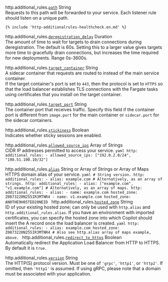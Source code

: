 <span class="parent-field">http.additional_rules.</span><a id="http-additional-rules-path" href="#http-additional-rules-path" class="field">`path`</a> <span class="type">String</span>  
    Requests to this path will be forwarded to your service. Each listener rule should listen on a unique path.
    
    {% include 'http-additionalrules-healthcheck.en.md' %}
    
<span class="parent-field">http.additional_rules.</span><a id="http-additional-rules-deregistration-delay" href="#http-additional-rules-deregistration-delay" class="field">`deregistration_delay`</a> <span class="type">Duration</span>  
    The amount of time to wait for targets to drain connections during deregistration. The default is 60s. Setting this to a larger value gives targets more time to gracefully drain connections, but increases the time required for new deployments. Range 0s-3600s.
    
<span class="parent-field">http.additional_rules.</span><a id="http-additional-rules-target-container" href="#http-additional-rules-target-container" class="field">`target_container`</a> <span class="type">String</span>  
    A sidecar container that requests are routed to instead of the main service container.  
    If the target container's port is set to `443`, then the protocol is set to `HTTPS` so that the load balancer establishes
    TLS connections with the Fargate tasks using certificates that you install on the target container.
    
<span class="parent-field">http.additional_rules.</span><a id="http-additional-rules-target-port" href="#http-additional-rules-target-port" class="field">`target_port`</a> <span class="type">String</span>  
    The container port that receives traffic. Specify this field if the container port is different from `image.port` for the main container or `sidecar.port` for the sidecar containers.
    
<span class="parent-field">http.additional_rules.</span><a id="http-additional-rules-stickiness" href="#http-additional-rules-stickiness" class="field">`stickiness`</a> <span class="type">Boolean</span>  
    Indicates whether sticky sessions are enabled.
    
<span class="parent-field">http.additional_rules.</span><a id="http-additional-rules-allowed-source-ips" href="#http-additional-rules-allowed-source-ips" class="field">`allowed_source_ips`</a> <span class="type">Array of Strings</span>  
    CIDR IP addresses permitted to access your service.
    ```yaml
    http:
      additional_rules:
        - allowed_source_ips: ["192.0.2.0/24", "198.51.100.10/32"]
    ```
    
<span class="parent-field">http.additional_rules.</span><a id="http-additional-rules-alias" href="#http-additional-rules-alias" class="field">`alias`</a> <span class="type">String or Array of Strings or Array of Maps</span>  
    HTTPS domain alias of your service.
    ```yaml
    # String version.
    http:
      additional_rules:
        - alias: example.com
    # Alternatively, as an array of strings.
    http:
      additional_rules:
        - alias: ["example.com", "v1.example.com"]
    # Alternatively, as an array of maps.
    http:
      additional_rules:
        - alias:
            - name: example.com
              hosted_zone: Z0873220N255IR3MTNR4
            - name: v1.example.com
              hosted_zone: AN0THE9H05TED20NEID
    ```
<span class="parent-field">http.additional_rules.</span><a id="http-additional-rules-hosted-zone" href="#http-additional-rules-hosted-zone" class="field">`hosted_zone`</a> <span class="type">String</span>  
    ID of your existing hosted zone; can only be used with `http.alias` and `http.additional_rules.alias`. If you have an environment with imported certificates, you can specify the hosted zone into which Copilot should insert the A record once the load balancer is created.
    ```yaml
    http:
      additional_rules:
        - alias: example.com
          hosted_zone: Z0873220N255IR3MTNR4
    # Also see http.alias array of maps example, above.
    ```
<span class="parent-field">http.additional_rules.</span><a id="http-additional-rules-redirect-to-https" href="#http-additional-rules-redirect-to-https" class="field">`redirect_to_https`</a> <span class="type">Boolean</span>  
    Automatically redirect the Application Load Balancer from HTTP to HTTPS. By default it is `true`.
    
<span class="parent-field">http.additional_rules.</span><a id="http-additional-rules-version" href="#http-additional-rules-version" class="field">`version`</a> <span class="type">String</span>  
    The HTTP(S) protocol version. Must be one of `'grpc'`, `'http1'`, or `'http2'`. If omitted, then `'http1'` is assumed.
    If using gRPC, please note that a domain must be associated with your application.